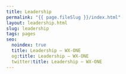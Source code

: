 ```yaml
---
title: Leadership
permalink: "{{ page.fileSlug }}/index.html"
layout: leadership.html
slug: leadership
tags: pages
seo:
  noindex: true
  title: Leadership — WX-ONE
  og:title: Leadership — WX-ONE
  twitter:title: Leadership — WX-ONE
---
```


